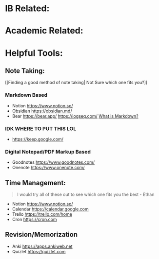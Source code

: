 # IB Related:
# Academic Related:

# Helpful Tools:

## Note Taking:

[[Finding a good method of note taking| Not Sure which one fits you?]]
### Markdown Based
- Notion https://www.notion.so/
- Obsidian https://obsidian.md/
- Bear https://bear.app/
https://logseq.com/
[What is Markdown?](https://www.markdownguide.org/getting-started/)
### IDK WHERE TO PUT THIS LOL
- https://keep.google.com/
### Digital Notepad/PDF Markup Based
- Goodnotes https://www.goodnotes.com/
- Onenote https://www.onenote.com/
## Time Management:
> I would try all of these out to see which one fits you the best - Ethan
- Notion https://www.notion.so/
- Calendar https://calendar.google.com
- Trello https://trello.com/home
- Cron https://cron.com

## Revision/Memorization
- Anki https://apps.ankiweb.net
- Quizlet https://quizlet.com
